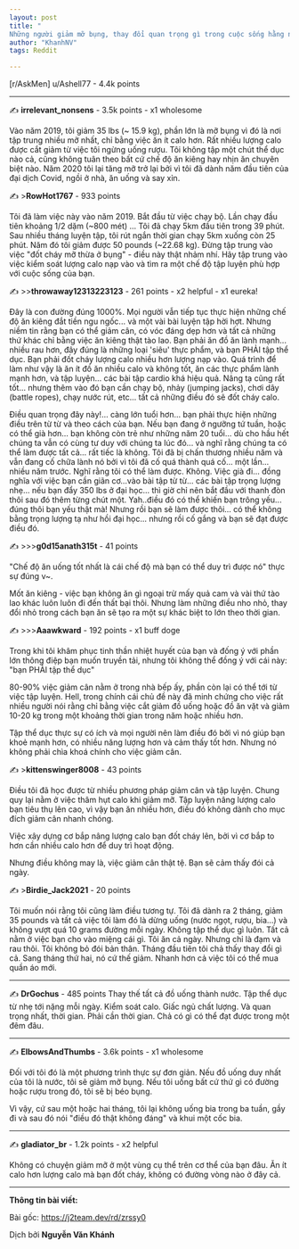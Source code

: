 ```yaml
---
layout: post
title: "
Những người giảm mỡ bụng, thay đổi quan trọng gì trong cuộc sống hằng ngày của các bạn đã giúp ích cho việc đó? - r/AskMen"
author: "KhanhNV"
tags: Reddit

---
```



[r/AskMen] u/Ashell77 - 4.4k points

---

✍️ <strong>irrelevant_nonsens</strong> - 3.5k points - x1 wholesome

Vào năm 2019, tôi giảm 35 lbs (~ 15.9 kg), phần lớn là mỡ bụng vì đó là nơi tập trung nhiều mỡ nhất, chỉ bằng việc ăn ít calo hơn. Rất nhiều lượng calo được cắt giảm từ việc tôi ngừng uống rượu. Tôi không tập một chút thể dục nào cả, cũng không tuân theo bất cứ chế độ ăn kiêng hay nhịn ăn chuyên biệt nào.
Năm 2020 tôi lại tăng mỡ trở lại bởi vì tôi đã dành năm đầu tiên của đại dịch Covid, ngồi ở nhà, ăn uống và say xỉn.

✍️ &gt;<strong>RowHot1767</strong> - 933 points

Tôi đã làm việc này vào năm 2019. Bắt đầu từ việc chạy bộ. Lần chạy đầu tiên khoảng 1/2 dặm (~800 mét) ... Tôi đã chạy 5km đầu tiên trong 39 phút. Sau nhiều tháng luyện tập, tôi rút ngắn thời gian chạy 5km xuống còn 25 phút. Năm đó tôi giảm được 50 pounds (~22.68 kg). Đừng tập trung vào việc "đốt cháy mỡ thừa ở bụng" - điều này thật nhảm nhí. Hãy tập trung vào việc kiểm soát lượng calo nạp vào và tìm ra một chế độ tập luyện phù hợp với cuộc sống của bạn.

✍️ &gt;&gt;<strong>throwaway12313223123</strong> - 261 points - x2 helpful - x1 eureka!

Đây là con đường đúng 1000%. Mọi người vẫn tiếp tục thực hiện những chế độ ăn kiêng đắt tiền ngu ngốc... và một vài bài luyện tập hời hợt. Nhưng niềm tin rằng bạn có thể giảm cân, có vóc đáng dẹp hơn và tất cả những thứ khác chỉ bằng việc ăn kiêng thật tào lao. Bạn phải ăn đồ ăn lành mạnh... nhiều rau hơn, đây đúng là những loại 'siêu' thực phẩm, và bạn PHẢI tập thể dục. Bạn phải đốt cháy lượng calo nhiều hơn lượng nạp vào. Quá trình để làm như vậy là ăn ít đồ ăn nhiều calo và không tốt, ăn các thực phẩm lành mạnh hơn, và tập luyện... các bài tập cardio khá hiệu quả. Nâng tạ cũng rất tốt... nhưng thêm vào đó bạn cần chạy bộ, nhảy (jumping jacks), chơi dây (battle ropes), chạy nước rút, etc... tất cả những điều đó sẽ đốt cháy calo.

Điều quan trọng đây này!... càng lớn tuổi hơn... bạn phải thực hiện những điều trên từ từ và theo cách của bạn. Nếu bạn đang ở ngưỡng tứ tuần, hoặc có thể già hơn... bạn không còn trẻ như những năm 20 tuổi... dù cho hầu hết chúng ta vẫn có cùng tư duy với chúng ta lúc đó... và nghĩ rằng chúng ta có thể làm được tất cả... rất tiếc là không. Tôi đã bị chấn thương nhiều năm và vẫn đang cố chữa lành nó bởi vì tôi đã cố quá thành quá cố... một lần... nhiều năm trước. Nghĩ rằng tôi có thể làm được. Không. Việc già đi... đồng nghĩa với việc bạn cần giãn cơ...vào bài tập từ từ... các bài tập trọng lượng nhẹ... nếu bạn đẩy 350 lbs ở đại học... thì giờ chỉ nên bắt đầu với thanh đòn thôi sau đó thêm từng chút một. Yah..điều đó có thể khiến bạn trông yếu... đúng thôi bạn yếu thật mà! Nhưng rồi bạn sẽ làm được thôi... có thể không bằng trọng lượng tạ như hồi đại học... nhưng rồi cố gắng và bạn sẽ đạt được điều đó.

✍️ &gt;&gt;&gt;<strong>g0d15anath315t</strong> - 41 points

"Chế độ ăn uống tốt nhất là cái chế độ mà bạn có thể duy trì được nó" thực sự đúng v~.

Mốt ăn kiêng - việc bạn không ăn gì ngoại trừ mấy quả cam và vài thứ tào lao khác luôn luôn đi đến thất bại thôi. Nhưng làm những điều nho nhỏ, thay đổi nhỏ trong cách bạn ăn sẽ tạo ra một sự khác biệt to lớn theo thời gian.

✍️ &gt;&gt;&gt;<strong>Aaawkward</strong> - 192 points - x1 buff doge

Trong khi tôi khâm phục tinh thần nhiệt huyết của bạn và đống ý với phần lớn thông điệp bạn muốn truyền tải, nhưng tôi không thể đồng ý với cái này: "bạn PHẢI tập thể dục"

80-90% việc giảm cân nằm ở trong nhà bếp ấy, phần còn lại có thể tới từ việc tập luyện. Hell, trong chính cái chủ đề này đã minh chứng cho việc rất nhiều người nói rằng chỉ bằng việc cắt giảm đồ uống hoặc đồ ăn vặt và giảm 10-20 kg trong một khoảng thời gian trong năm hoặc nhiều hơn.

Tập thể dục thực sự có ích và mọi người nên làm điều đó bởi vì nó giúp bạn khoẻ mạnh hơn, có nhiều năng lượng hơn và cảm thấy tốt hơn. Nhưng nó không phải chìa khoá chính cho việc giảm cân.

✍️ &gt;<strong>kittenswinger8008</strong> - 43 points

Điều tôi đã học được từ nhiều phương pháp giảm cân và tập luyện.
Chung quy lại nằm ở việc thâm hụt calo khi giảm mỡ. Tập luyện nâng lượng calo bạn tiêu thụ lên cao, vì vậy bạn ăn nhiều hơn, điều đó không dành cho mục đích giảm cân nhanh chóng.

Việc xây dựng cơ bắp nâng lượng calo bạn đốt cháy lên, bởi vì cơ bắp to hơn cần nhiều calo hơn để duy trì hoạt động.

Nhưng điều không may là, việc giảm cân thật tệ. Bạn sẽ cảm thấy đói cả ngày.

✍️ &gt;<strong>Birdie_Jack2021</strong> - 20 points

Tôi muốn nói rằng tôi cũng làm điều tương tự. Tôi đã dành ra 2 tháng, giảm 35 pounds và tất cả việc tôi làm đó là dừng uống (nước ngọt, rượu, bia...) và không vượt quá 10 grams đường mỗi ngày. Không tập thể dục gì luôn. Tất cả nằm ở việc bạn cho vào miệng cái gì. Tôi ăn cả ngày. Nhưng chỉ là đạm và rau thôi. Tôi không bỏ đói bản thân. Tháng đầu tiên tôi chả thấy thay đổi gì cả. Sang tháng thứ hai, nó cứ thế giảm. Nhanh hơn cả việc tôi có thể mua quần áo mới.

---
✍️ <strong>DrGochus</strong> - 485 points
Thay thế tất cả đồ uống thành nước. Tập thể dục từ nhẹ tới nặng mỗi ngày. Kiểm soát calo. Giấc ngủ chất lượng. Và quan trọng nhất, thời gian. Phải cần thời gian. Chả có gì có thể đạt được trong một đêm đâu.

---
✍️ <strong>ElbowsAndThumbs</strong> - 3.6k points - x1 wholesome

Đối với tôi đó là một phương trình thực sự đơn giản. Nếu đồ uống duy nhất của tôi là nước, tôi sẽ giảm mỡ bụng. Nếu tôi uống bất cứ thứ gì có đường hoặc rượu trong đó, tôi sẽ bị béo bụng.

Vì vậy, cứ sau một hoặc hai tháng, tôi lại không uống bia trong ba tuần, gầy đi và sau đó nói "điều đó thật không đáng" và khui một cốc bia.

---

✍️ <strong>gladiator_br</strong> - 1.2k points - x2 helpful

Không có chuyện giảm mỡ ở một vùng cụ thể trên cơ thể của bạn đâu. Ăn ít calo hơn lượng calo mà bạn đốt cháy, không có đường vòng nào ở đây cả.

---
<strong>Thông tin bài viết:</strong>

Bài gốc: https://j2team.dev/rd/zrssy0

Dịch bởi <strong>Nguyễn Văn Khánh</strong> 